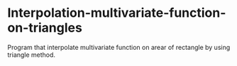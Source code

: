 # Interpolation-multivariate-function-on-triangles

Program that interpolate multivariate function on arear of rectangle
by using triangle method.
